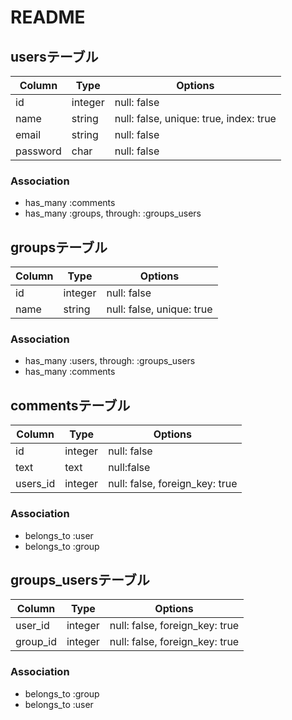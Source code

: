 # README
## usersテーブル
|Column|Type|Options|
|------|----|-------|
|id|integer|null: false| 
|name|string|null: false, unique: true, index: true|
|email|string|null: false|
|password|char|null: false|

### Association
- has_many :comments
- has_many :groups, through: :groups_users

## groupsテーブル
|Column|Type|Options|
|------|----|-------|
|id|integer|null: false| 
|name|string|null: false, unique: true|

### Association
- has_many :users, through: :groups_users
- has_many :comments

## commentsテーブル
|Column|Type|Options|
|------|----|-------|
|id|integer|null: false|
|text|text|null:false|
|users_id|integer|null: false, foreign_key: true|

### Association
- belongs_to :user
- belongs_to :group

## groups_usersテーブル

|Column|Type|Options|
|------|----|-------|
|user_id|integer|null: false, foreign_key: true|
|group_id|integer|null: false, foreign_key: true|

### Association
- belongs_to :group
- belongs_to :user